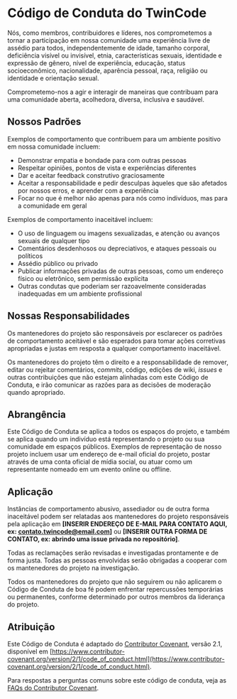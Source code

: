 # Código de Conduta do TwinCode

Nós, como membros, contribuidores e líderes, nos comprometemos a tornar a participação em nossa comunidade uma experiência livre de assédio para todos, independentemente de idade, tamanho corporal, deficiência visível ou invisível, etnia, características sexuais, identidade e expressão de gênero, nível de experiência, educação, status socioeconômico, nacionalidade, aparência pessoal, raça, religião ou identidade e orientação sexual.

Comprometemo-nos a agir e interagir de maneiras que contribuam para uma comunidade aberta, acolhedora, diversa, inclusiva e saudável.

## Nossos Padrões

Exemplos de comportamento que contribuem para um ambiente positivo em nossa comunidade incluem:

* Demonstrar empatia e bondade para com outras pessoas
* Respeitar opiniões, pontos de vista e experiências diferentes
* Dar e aceitar feedback construtivo graciosamente
* Aceitar a responsabilidade e pedir desculpas àqueles que são afetados por nossos erros, e aprender com a experiência
* Focar no que é melhor não apenas para nós como indivíduos, mas para a comunidade em geral

Exemplos de comportamento inaceitável incluem:

* O uso de linguagem ou imagens sexualizadas, e atenção ou avanços sexuais de qualquer tipo
* Comentários desdenhosos ou depreciativos, e ataques pessoais ou políticos
* Assédio público ou privado
* Publicar informações privadas de outras pessoas, como um endereço físico ou eletrônico, sem permissão explícita
* Outras condutas que poderiam ser razoavelmente consideradas inadequadas em um ambiente profissional

## Nossas Responsabilidades

Os mantenedores do projeto são responsáveis por esclarecer os padrões de comportamento aceitável e são esperados para tomar ações corretivas apropriadas e justas em resposta a qualquer comportamento inaceitável.

Os mantenedores do projeto têm o direito e a responsabilidade de remover, editar ou rejeitar comentários, *commits*, código, edições de wiki, *issues* e outras contribuições que não estejam alinhadas com este Código de Conduta, e irão comunicar as razões para as decisões de moderação quando apropriado.

## Abrangência

Este Código de Conduta se aplica a todos os espaços do projeto, e também se aplica quando um indivíduo está representando o projeto ou sua comunidade em espaços públicos. Exemplos de representação de nosso projeto incluem usar um endereço de e-mail oficial do projeto, postar através de uma conta oficial de mídia social, ou atuar como um representante nomeado em um evento online ou offline.

## Aplicação

Instâncias de comportamento abusivo, assediador ou de outra forma inaceitável podem ser relatadas aos mantenedores do projeto responsáveis pela aplicação em **[INSERIR ENDEREÇO DE E-MAIL PARA CONTATO AQUI, ex: contato.twincode@email.com]** ou **[INSERIR OUTRA FORMA DE CONTATO, ex: abrindo uma issue privada no repositório]**.

Todas as reclamações serão revisadas e investigadas prontamente e de forma justa. Todas as pessoas envolvidas serão obrigadas a cooperar com os mantenedores do projeto na investigação.

Todos os mantenedores do projeto que não seguirem ou não aplicarem o Código de Conduta de boa fé podem enfrentar repercussões temporárias ou permanentes, conforme determinado por outros membros da liderança do projeto.

## Atribuição

Este Código de Conduta é adaptado do [Contributor Covenant](https://www.contributor-covenant.org/), versão 2.1, disponível em [https://www.contributor-covenant.org/version/2/1/code_of_conduct.html](https://www.contributor-covenant.org/version/2/1/code_of_conduct.html).

Para respostas a perguntas comuns sobre este código de conduta, veja as [FAQs do Contributor Covenant](https://www.contributor-covenant.org/faq).